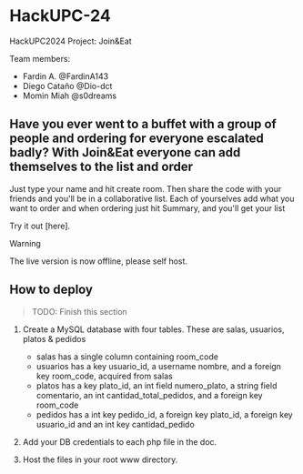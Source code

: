 # HackUPC-24

HackUPC2024 Project: Join&Eat

Team members:
- Fardin A. @FardinA143
- Diego Cataño @Dio-dct
- Momin Miah @s0dreams

## Have you ever went to a buffet with a group of people and ordering for everyone escalated badly? With Join&Eat everyone can add themselves to the list and order
Just type your name and hit create room. Then share the code with your friends and you'll be in a collaborative list. Each of yourselves add what you want to order and when ordering just hit Summary, and you'll get your list


Try it out [here].
> [!WARNING]
> The live version is now offline, please self host.

## How to deploy
> TODO: Finish this section

1. Create a MySQL database with four tables. These are salas, usuarios, platos & pedidos
   - salas has a single column containing room_code
   - usuarios has a key usuario_id, a username nombre, and a foreign key room_code, acquired from salas
   - platos has a key plato_id, an int field numero_plato, a string field comentario, an int cantidad_total_pedidos, and a foreign key room_code
   - pedidos has a int key pedido_id, a foreign key plato_id, a foreign key usuario_id and an int key cantidad_pedido

2. Add your DB credentials to each php file in the doc.
3. Host the files in your root www directory.



